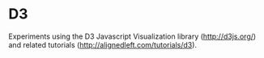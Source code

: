 D3
==

Experiments using the D3 Javascript Visualization library (http://d3js.org/) 
and related tutorials (http://alignedleft.com/tutorials/d3).
